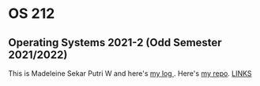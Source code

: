 # OS 212
Operating Systems 2021-2 (Odd Semester
2021/2022)
-
This is Madeleine Sekar Putri W and here's [my log ](https://icarustrench.github.io/os212/TXT/mylog.txt). Here's [my repo](https://github.com/icarustrench/os212).
[LINKS](links.md)
